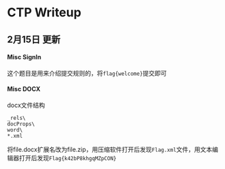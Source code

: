 # CTP Writeup

## 2月15日 更新

#### Misc SignIn

这个题目是用来介绍提交规则的，将`flag{welcome}`提交即可

#### Misc DOCX

docx文件结构
```
_rels\
docProps\
word\
*.xml
```

将file.docx扩展名改为file.zip，用压缩软件打开后发现`Flag.xml`文件，用文本编辑器打开后发现`Flag{k42bP8khgqMZpCON}`